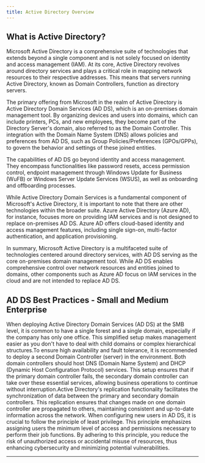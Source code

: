 ```yaml
---
title: Active Directory Overview
---
```

## What is Active Directory?


Microsoft Active Directory is a comprehensive suite of technologies that extends beyond a single component and is not solely focused on identity and access management (IAM). At its core, Active Directory revolves around directory services and plays a critical role in mapping network resources to their respective addresses. This means that servers running Active Directory, known as Domain Controllers, function as directory servers.

The primary offering from Microsoft in the realm of Active Directory is Active Directory Domain Services (AD DS), which is an on-premises domain management tool. By organizing devices and users into domains, which can include printers, PCs, and new employees, they become part of the Directory Server's domain, also referred to as the Domain Controller. This integration with the Domain Name System (DNS) allows policies and preferences from AD DS, such as Group Policies/Preferences (GPOs/GPPs), to govern the behavior and settings of these joined entities.

The capabilities of AD DS go beyond identity and access management. They encompass functionalities like password resets, access permission control, endpoint management through Windows Update for Business (WuFB) or Windows Server Update Services (WSUS), as well as onboarding and offboarding processes.

While Active Directory Domain Services is a fundamental component of Microsoft's Active Directory, it is important to note that there are other technologies within the broader suite. Azure Active Directory (Azure AD), for instance, focuses more on providing IAM services and is not designed to replace on-premises AD DS. Azure AD offers cloud-based identity and access management features, including single sign-on, multi-factor authentication, and application provisioning.

In summary, Microsoft Active Directory is a multifaceted suite of technologies centered around directory services, with AD DS serving as the core on-premises domain management tool. While AD DS enables comprehensive control over network resources and entities joined to domains, other components such as Azure AD focus on IAM services in the cloud and are not intended to replace AD DS.

## AD DS Best Practices - Small and Medium Enterprise

When deploying Active Directory Domain Services (AD DS) at the SMB level, it is common to have a single forest and a single domain, especially if the company has only one office. This simplified setup makes management easier as you don't have to deal with child domains or complex hierarchical structures.To ensure high availability and fault tolerance, it is recommended to deploy a second Domain Controller (server) in the environment. Both domain controllers should host DNS (Domain Name System) and DHCP (Dynamic Host Configuration Protocol) services. This setup ensures that if the primary domain controller fails, the secondary domain controller can take over these essential services, allowing business operations to continue without interruption.Active Directory's replication functionality facilitates the synchronization of data between the primary and secondary domain controllers. This replication ensures that changes made on one domain controller are propagated to others, maintaining consistent and up-to-date information across the network. When configuring new users in AD DS, it is crucial to follow the principle of least privilege. This principle emphasizes assigning users the minimum level of access and permissions necessary to perform their job functions. By adhering to this principle, you reduce the risk of unauthorized access or accidental misuse of resources, thus enhancing cybersecurity and minimizing potential vulnerabilities.



---



